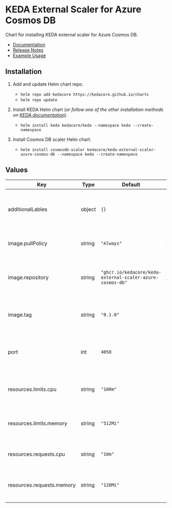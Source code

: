 # KEDA External Scaler for Azure Cosmos DB

Chart for installing KEDA external scaler for Azure Cosmos DB.

- [Documentation](https://github.com/kedacore/keda-external-scaler-azure-cosmos-db#readme)
- [Release Notes](https://github.com/kedacore/keda-external-scaler-azure-cosmos-db/releases/tag/v0.1.0)
- [Example Usage](https://github.com/kedacore/keda-external-scaler-azure-cosmos-db/tree/main/src/Scaler.Demo)

## Installation

1. Add and update Helm chart repo.
    - `helm repo add kedacore https://kedacore.github.io/charts`
    - `helm repo update`

1. Install KEDA Helm chart (*or follow one of the other installation methods on [KEDA documentation](https://keda.sh/docs/deploy)*).
    - `helm install keda kedacore/keda --namespace keda --create-namespace`

1. Install Cosmos DB scaler Helm chart.
    - `helm install cosmosdb-scaler kedacore/keda-external-scaler-azure-cosmos-db --namespace keda --create-namespace`

## Values

| Key | Type | Default | Description |
|---|---|---|---|
| additionalLables | object | `{}` | Additional labels that should be applied to all resources |
| image.pullPolicy | string | `"Always"` | The image pull policy for Cosmos DB scaler |
| image.repository | string | `"ghcr.io/kedacore/keda-external-scaler-azure-cosmos-db"` | The Docker image repository to use for Cosmos DB scaler |
| image.tag | string | `"0.1.0"` | The Docker image tag to use for Cosmos DB scaler |
| port | int | `4050` | The incoming port for Cosmos DB scaler service |
| resources.limits.cpu | string | `"100m"` | Maximum limit on CPU for Cosmos DB scaler   pod |
| resources.limits.memory | string | `"512Mi"` | Maximum limit on memory for Cosmos DB scaler pod |
| resources.requests.cpu | string | `"10m"` | Initial CPU request by Cosmos DB scaler pod |
| resources.requests.memory | string | `"128Mi"` | Initial memory request by Cosmos DB scaler pod |
